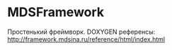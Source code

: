 MDSFramework
============
Простенький фреймворк.
DOXYGEN референсы: http://framework.mdsina.ru/reference/html/index.html

